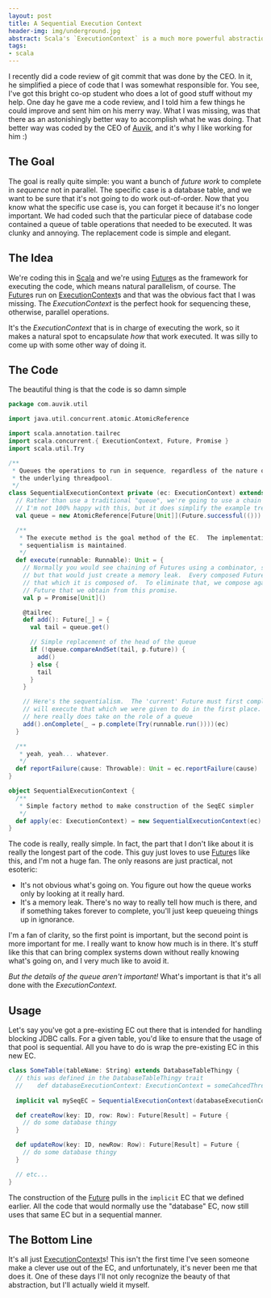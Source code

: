 ```yaml
---
layout: post
title: A Sequential Execution Context
header-img: img/underground.jpg
abstract: Scala's `ExecutionContext` is a much more powerful abstraction than you might think. This post covers how to use it to ensure sequential execution of work without muddying up your code whatsoever.
tags:
- scala
---
```

I recently did a code review of git commit that was done by the CEO.  In it, he simplified a piece of code that I was somewhat responsible for.  You see, I've got this bright co-op student who does a lot of good stuff without my help.  One day he gave me a code review, and I told him a few things he could improve and sent him on his merry way.  What I was missing, was that there as an astonishingly better way to accomplish what he was doing.  That better way was coded by the CEO of [Auvik][1], and it's why I like working for him :)

The Goal
--------

The goal is really quite simple: you want a bunch of _future work_ to complete in _sequence_ not in parallel.  The specific case is a database table, and we want to be sure that it's not going to do work out-of-order.  Now that you know what the specific use case is, you can forget it because it's no longer important.  We had coded such that the particular piece of database code contained a queue of table operations that needed to be executed.  It was clunky and annoying.  The replacement code is simple and elegant.

The Idea
--------

We're coding this in [Scala][2] and we're using [Future][3]s as the framework for executing the code, which means natural parallelism, of course.  The [Future][3]s run on [ExecutionContext][4]s and that was the obvious fact that I was missing.  The _ExecutionContext_ is the perfect hook for sequencing these, otherwise, parallel operations.

It's the _ExecutionContext_ that is in charge of executing the work, so it makes a natural spot to encapsulate _how_ that work executed.  It was silly to come up with some other way of doing it.

The Code
--------

The beautiful thing is that the code is so damn simple

``` scala
package com.auvik.util

import java.util.concurrent.atomic.AtomicReference

import scala.annotation.tailrec
import scala.concurrent.{ ExecutionContext, Future, Promise }
import scala.util.Try

/**
 * Queues the operations to run in sequence, regardless of the nature of
 * the underlying threadpool.
 */
class SequentialExecutionContext private (ec: ExecutionContext) extends ExecutionContext {
  // Rather than use a traditional "queue", we're going to use a chain of Futures instead.
  // I'm not 100% happy with this, but it does simplify the example tremendously
  val queue = new AtomicReference[Future[Unit]](Future.successful(()))

  /**
   * The execute method is the goal method of the EC.  The implementation ensures that
   * sequentialism is maintained.
   */
  def execute(runnable: Runnable): Unit = {
    // Normally you would see chaining of Futures using a combinator, such as `flatMap`,
    // but that would just create a memory leak.  Every composed Future has a handle to
    // that which it is composed of.  To eliminate that, we compose against another
    // Future that we obtain from this promise.
    val p = Promise[Unit]()

    @tailrec
    def add(): Future[_] = {
      val tail = queue.get()

      // Simple replacement of the head of the queue
      if (!queue.compareAndSet(tail, p.future)) {
        add()
      } else {
        tail
      }
    }

    // Here's the sequentialism.  The 'current' Future must first complete, and then we
    // will execute that which we were given to do in the first place.  The "future"
    // here really does take on the role of a queue
    add().onComplete(_ ⇒ p.complete(Try(runnable.run())))(ec)
  }

  /**
   * yeah, yeah... whatever.
   */
  def reportFailure(cause: Throwable): Unit = ec.reportFailure(cause)
}

object SequentialExecutionContext {
  /**
   * Simple factory method to make construction of the SeqEC simpler
   */
  def apply(ec: ExecutionContext) = new SequentialExecutionContext(ec)
}
```

The code is really, really simple.  In fact, the part that I don't like about it is really the longest part of the code.  This guy just loves to use [Future][3]s like this, and I'm not a huge fan.  The only reasons are just practical, not esoteric:

* It's not obvious what's going on.  You figure out how the queue works only by looking at it really hard.
* It's a memory leak.  There's no way to really tell how much is there, and if something takes forever to complete, you'll just keep queueing things up in ignorance.

I'm a fan of clarity, so the first point is important, but the second point is more important for me.  I really want to know how much is in there.  It's stuff like this that can bring complex systems down without really knowing what's going on, and I very much like to avoid it.

*But the details of the queue aren't important!*  What's important is that it's all done with the _ExecutionContext_.

Usage
-----

Let's say you've got a pre-existing EC out there that is intended for handling blocking JDBC calls.  For a given table, you'd like to ensure that the usage of that pool is sequential.  All you have to do is wrap the pre-existing EC in this new EC.

``` scala
class SomeTable(tableName: String) extends DatabaseTableThingy {
  // this was defined in the DatabaseTableThingy trait
  //    def databaseExecutionContext: ExecutionContext = someCahcedThreadPoolEC()
  
  implicit val mySeqEC = SequentialExecutionContext(databaseExecutionContext)

  def createRow(key: ID, row: Row): Future[Result] = Future {
    // do some database thingy
  }

  def updateRow(key: ID, newRow: Row): Future[Result] = Future {
    // do some database thingy
  }

  // etc...
}
```

The construction of the [Future][3] pulls in the `implicit` EC that we defined earlier. All the code that would normally use the "database" EC, now still uses that same EC but in a sequential manner.

The Bottom Line
---------------

It's all just [ExecutionContext][4]s!  This isn't the first time I've seen someone make a clever use out of the EC, and unfortunately, it's never been me that does it.  One of these days I'll not only recognize the beauty of that abstraction, but I'll actually wield it myself.


  [1]: http://auvik.com "Auvik"
  [2]: http://scala-lang.org "Scala"
  [3]: http://www.scala-lang.org/api/2.11.4/#scala.concurrent.Future "Future"
  [4]: http://www.scala-lang.org/api/2.11.4/#scala.concurrent.ExecutionContext "ExecutionContext"
